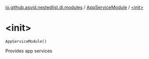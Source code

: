 [io.github.asvid.nestedlist.di.modules](../index.md) / [AppServiceModule](index.md) / [&lt;init&gt;](./-init-.md)

# &lt;init&gt;

`AppServiceModule()`

Provides app services

